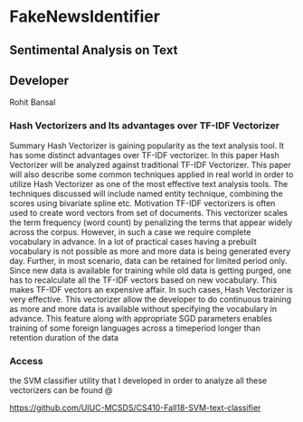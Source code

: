 # FakeNewsIdentifier

## Sentimental Analysis on Text

## Developer

Rohit Bansal


### Hash Vectorizers and Its advantages over TF-IDF Vectorizer

Summary
Hash Vectorizer is gaining popularity as the text analysis tool. It has some distinct advantages
over TF-IDF vectorizer. In this paper Hash Vectorizer will be analyzed against traditional TF-IDF
Vectorizer. This paper will also describe some common techniques applied in real world in order
to utilize Hash Vectorizer as one of the most effective text analysis tools. The techniques
discussed will include named entity technique, combining the scores using bivariate spline etc.
Motivation
TF-IDF vectorizers is often used to create word vectors from set of documents. This vectorizer
scales the term frequency (word count) by penalizing the terms that appear widely across the
corpus. However, in such a case we require complete vocabulary in advance. In a lot of practical
cases having a prebuilt vocabulary is not possible as more and more data is being generated
every day. Further, in most scenario, data can be retained for limited period only. Since new data
is available for training while old data is getting purged, one has to recalculate all the TF-IDF
vectors based on new vocabulary. This makes TF-IDF vectors an expensive affair. In such cases,
Hash Vectorizer is very effective. This vectorizer allow the developer to do continuous training as
more and more data is available without specifying the vocabulary in advance. This feature along
with appropriate SGD parameters enables training of some foreign languages across a timeperiod
longer than retention duration of the data

### Access
the SVM classifier utility that I developed in order to analyze all these vectorizers can be found @

https://github.com/UIUC-MCSDS/CS410-Fall18-SVM-text-classifier






